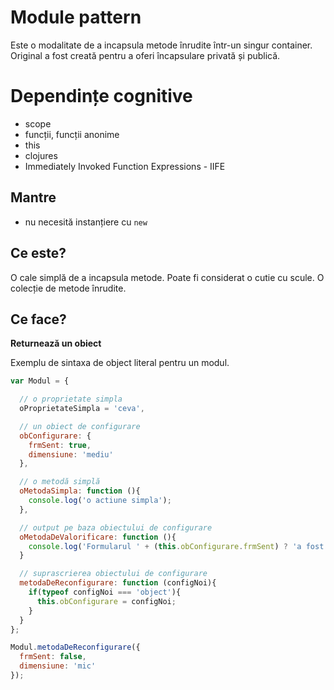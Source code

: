 # Module pattern

Este o modalitate de a incapsula metode înrudite într-un singur container.
Original a fost creată pentru a oferi încapsulare privată și publică.

# Dependințe cognitive

- scope
- funcții, funcții anonime
- this
- clojures
- Immediately Invoked Function Expressions - IIFE

## Mantre
- nu necesită instanțiere cu `new`

## Ce este?
O cale simplă de a incapsula metode. Poate fi considerat o cutie cu scule. O colecție de metode înrudite.

## Ce face?
**Returnează un obiect**

Exemplu de sintaxa de object literal pentru un modul.

```javascript
var Modul = {

  // o proprietate simpla
  oProprietateSimpla = 'ceva',

  // un obiect de configurare
  obConfigurare: {
    frmSent: true,
    dimensiune: 'mediu'
  },

  // o metodă simplă
  oMetodaSimpla: function (){
    console.log('o actiune simpla');
  },

  // output pe baza obiectului de configurare
  oMetodaDeValorificare: function (){
    console.log('Formularul ' + (this.obConfigurare.frmSent) ? 'a fost trimis' : 'nu a fost trimis');
  }

  // suprascrierea obiectului de configurare
  metodaDeReconfigurare: function (configNoi){
    if(typeof configNoi === 'object'){
      this.obConfigurare = configNoi;
    }
  }
};

Modul.metodaDeReconfigurare({
  frmSent: false,
  dimensiune: 'mic'
});
```
